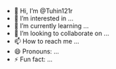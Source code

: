 - 👋 Hi, I’m @Tuhin121r
- 👀 I’m interested in ...
- 🌱 I’m currently learning ...
- 💞️ I’m looking to collaborate on ...
- 📫 How to reach me ...
- 😄 Pronouns: ...
- ⚡ Fun fact: ...

<!---
Tuhin121r/Tuhin121r is a ✨ special ✨ repository because its `README.md` (this file) appears on your GitHub profile.
You can click the Preview link to take a look at your changes.
--->
